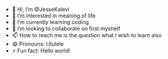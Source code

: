 - 👋 Hi, I’m @JesseKalevi
- 👀 I’m interested in meaning of life
- 🌱 I’m currently learning coding
- 💞️ I’m looking to collaborate on first myshelf
- 📫 How to reach me is the question what I wish to learn also
- 😄 Pronouns: Utulele
- ⚡ Fun fact: Hello world!

<!---
JesseKalevi/JesseKalevi is a ✨ special ✨ repository because its `README.md` (this file) appears on your GitHub profile.
You can click the Preview link to take a look at your changes.
--->
